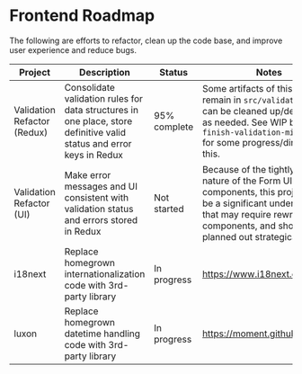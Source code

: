 # Frontend Roadmap

The following are efforts to refactor, clean up the code base, and improve user experience and reduce bugs.

|Project|Description|Status|Notes|
|-------|-----------|-----|------|
|Validation Refactor (Redux)|Consolidate validation rules for data structures in one place, store definitive valid status and error keys in Redux|95% complete|Some artifacts of this refactor remain in `src/validators` and can be cleaned up/deprecated as needed. See WIP branch `sr-finish-validation-migration` for some progress/direction on this.|
|Validation Refactor (UI)|Make error messages and UI consistent with validation status and errors stored in Redux|Not started|Because of the tightly coupled nature of the Form UI components, this project will be a significant undertaking that may require rewriting UI components, and should be planned out strategically.|
|i18next|Replace homegrown internationalization code with 3rd-party library|In progress|https://www.i18next.com/|
|luxon|Replace homegrown datetime handling code with 3rd-party library|In progress|https://moment.github.io/luxon/|
